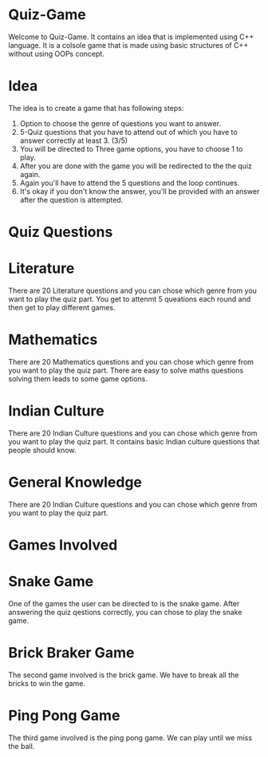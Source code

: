 # Quiz-Game
Welcome to Quiz-Game. It contains an idea that is implemented using C++ language.
It is a colsole game that is made using basic structures of C++ without using OOPs concept.
# Idea
The idea is to create a game that has following steps:
1. Option to choose the genre of questions you want to answer.
2. 5-Quiz questions that you have to attend out of which you have to answer correctly at least 3. (3/5)
3. You will be directed to Three game options, you have to choose 1 to play.
4. After you are done with the game you will be redirected to the the quiz again.
5. Again you'll have to attend the 5 questions and the loop continues.
6. It's okay if you don't know the answer, you'll be provided with an answer after the question is attempted.
# Quiz Questions
# Literature
There are 20 Literature questions and you can chose which genre from you want to play the quiz part.
You get to attenmt 5 queations each round and then get to play different games.
# Mathematics
There are 20 Mathematics questions and you can chose which genre from you want to play the quiz part.
There are easy to solve maths questions solving them leads to some game options.
# Indian Culture
There are 20 Indian Culture questions and you can chose which genre from you want to play the quiz part.
It contains basic Indian culture questions that people should know.
# General Knowledge
There are 20 Indian Culture questions and you can chose which genre from you want to play the quiz part.
# Games Involved
# Snake Game
One of the games the user can be directed to is the snake game.
After answering the quiz qestions correctly, you can chose to play the snake game.
# Brick Braker Game
The second game involved is the brick game.
We have to break all the bricks to win the game.
# Ping Pong Game
The third game involved is the ping pong game.
We can play until we miss the ball.
